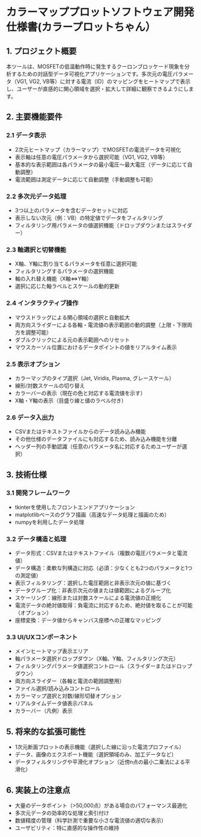 # カラーマッププロットソフトウェア開発仕様書(カラープロットちゃん）

## 1. プロジェクト概要

本ツールは、MOSFETの低温動作時に発生するクーロンブロッケード現象を分析するための対話型データ可視化アプリケーションです。多次元の電圧パラメータ（VG1, VG2, VB等）に対する電流（ID）のマッピングをヒートマップで表示し、ユーザーが直感的に関心領域を選択・拡大して詳細に観察できるようにします。

## 2. 主要機能要件

### 2.1 データ表示
- 2次元ヒートマップ（カラーマップ）でMOSFETの電流データを可視化
- 表示軸は任意の電圧パラメータから選択可能（VG1, VG2, VB等）
- 基本的な表示範囲は各パラメータの最小電圧〜最大電圧（データに応じて自動調整）
- 電流範囲は測定データに応じて自動調整（手動調整も可能）

### 2.2 多次元データ処理
- 3つ以上のパラメータを含むデータセットに対応
- 表示しない次元（例：VB）の特定値でデータをフィルタリング
- フィルタリング用パラメータの値選択機能（ドロップダウンまたはスライダー）


### 2.3 軸選択と切替機能
- X軸、Y軸に割り当てるパラメータを任意に選択可能
- フィルタリングするパラメータの選択機能
- 軸の入れ替え機能（X軸⇔Y軸）
- 選択に応じた軸ラベルとスケールの動的更新

### 2.4 インタラクティブ操作
- マウスドラッグによる関心領域の選択と自動拡大
- 両方向スライダーによる各軸・電流値の表示範囲の動的調整（上限・下限両方を調整可能）
- ダブルクリックによる元の表示範囲へのリセット
- マウスカーソル位置におけるデータポイントの値をリアルタイム表示

### 2.5 表示オプション
- カラーマップのタイプ選択（Jet, Viridis, Plasma, グレースケール）
- 線形/対数スケールの切り替え
- カラーバーの表示（現在の色と対応する電流値を示す）
- X軸・Y軸の表示（目盛り線と値のラベル付き）

### 2.6 データ入出力
- CSVまたはテキストファイルからのデータ読み込み機能
- その他仕様のデータファイルにも対応するため、読み込み機能を分離
- ヘッダー列の手動認識（任意のパラメータ名に対応するためユーザーが選択）


## 3. 技術仕様

### 3.1 開発フレームワーク
- tkinterを使用したフロントエンドアプリケーション
- matplotlibベースのグラフ描画（高速なデータ処理と描画のため）
- numpyを利用したデータ処理

### 3.2 データ構造と処理
- データ形式：CSVまたはテキストファイル（複数の電圧パラメータと電流値）
- データ構造：柔軟な列構造に対応（必須：少なくとも2つのパラメータと1つの測定値）
- 表示フィルタリング：選択した電圧範囲と非表示次元の値に基づく
- データグループ化：非表示次元の値または値範囲によるグループ化
- スケーリング：線形または対数スケールによる電流値の正規化
- 電流データの絶対値取得：負電流に対応するため、絶対値を取ることが可能（オプション）
- 座標変換：データ値からキャンバス座標への正確なマッピング

### 3.3 UI/UXコンポーネント
- メインヒートマップ表示エリア
- 軸パラメータ選択ドロップダウン（X軸、Y軸、フィルタリング次元）
- フィルタリングパラメータ値選択コントロール（スライダーまたはドロップダウン）
- 両方向スライダー（各軸と電流の範囲調整用）
- ファイル選択/読み込みコントロール
- カラーマップ選択と対数/線形切替オプション
- リアルタイムデータ値表示パネル
- カラーバー（凡例）表示

## 5. 将来的な拡張可能性

- 1次元断面プロットの表示機能（選択した線に沿った電流プロファイル）
- データ、画像のエクスポート機能（選択領域のみ、加工データなど）
- データフィルタリングや平滑化オプション（近傍n点の最小二乗法による平滑化）

## 6. 実装上の注意点

- 大量のデータポイント（>50,000点）がある場合のパフォーマンス最適化
- 多次元データの効率的な処理と索引付け
- 数値精度の管理（科学計測で重要な小さな電流値の適切な表示）
- ユーザビリティ：特に直感的な操作性の維持
